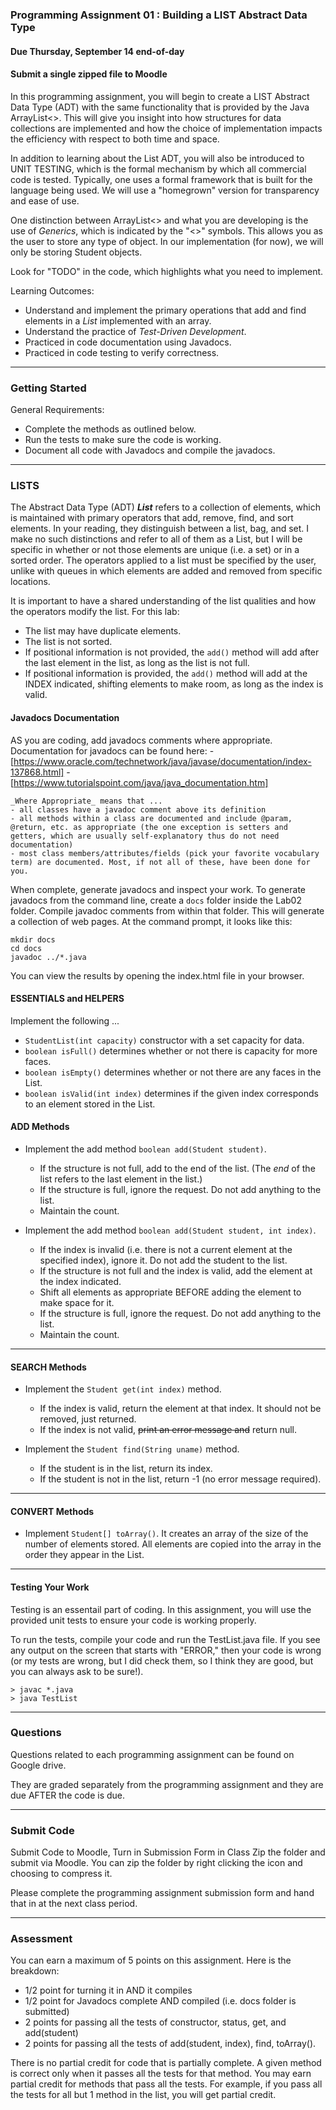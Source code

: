 ### Programming Assignment 01 : Building a LIST Abstract Data Type

#### Due Thursday, September 14 end-of-day

#### Submit a single zipped file to Moodle

In this programming assignment, you will begin to create a LIST Abstract Data Type (ADT) with the same functionality that is provided by the Java ArrayList<>. This will give you insight into how structures for data collections are implemented and how the choice of implementation impacts the efficiency with respect to both time and space.

In addition to learning about the List ADT, you will also be introduced to UNIT TESTING, which is the formal mechanism by which all commercial code is tested. Typically, one uses a formal framework that is built for the language being used. We will use a "homegrown" version for transparency and ease of use.

One distinction between ArrayList<> and what you are developing is the use of _Generics_, which is indicated by the "<>" symbols. This allows you as the user to store any type of object. In our implementation (for now), we will only be storing Student objects.

Look for "TODO" in the code, which highlights what you need to implement.

Learning Outcomes:

- Understand and implement the primary operations that add and find elements in a _List_ implemented with an array.
- Understand the practice of _Test-Driven Development_.
- Practiced in code documentation using Javadocs.
- Practiced in code testing to verify correctness.

<hr>

### Getting Started

General Requirements:

- Complete the methods as outlined below.
- Run the tests to make sure the code is working.
- Document all code with Javadocs and compile the javadocs.

<hr>

### LISTS

The Abstract Data Type (ADT) **_List_** refers to a collection of elements, which is maintained with primary operators that add, remove, find, and sort elements. In your reading, they distinguish between a list, bag, and set. I make no such distinctions and refer to all of them as a List, but I will be specific in whether or not those elements are unique (i.e. a set) or in a sorted order. The operators applied to a list must be specified by the user, unlike with queues in which elements are added and removed from specific locations.

It is important to have a shared understanding of the list qualities and how the operators modify the list. For this lab:

- The list may have duplicate elements.
- The list is not sorted.
- If positional information is not provided, the `add()` method will add after the last element in the list, as long as the list is not full.
- If positional information is provided, the `add()` method will add at the INDEX indicated, shifting elements to make room, as long as the index is valid.

#### Javadocs Documentation

AS you are coding, add javadocs comments where appropriate. Documentation for javadocs can be found here:
    - [https://www.oracle.com/technetwork/java/javase/documentation/index-137868.html]
    - [https://www.tutorialspoint.com/java/java_documentation.htm]

    _Where Appropriate_ means that ...
    - all classes have a javadoc comment above its definition
    - all methods within a class are documented and include @param, @return, etc. as appropriate (the one exception is setters and getters, which are usually self-explanatory thus do not need documentation)
    - most class members/attributes/fields (pick your favorite vocabulary term) are documented. Most, if not all of these, have been done for you.

When complete, generate javadocs and inspect your work. To generate javadocs from the command line, create a `docs` folder inside the Lab02 folder. Compile javadoc comments from within that folder. This will generate a collection of web pages. At the command prompt, it looks like this:

  ```
  mkdir docs
  cd docs
  javadoc ../*.java
  ```

  You can view the results by opening the index.html file in your browser.

#### ESSENTIALS and HELPERS

Implement the following ...

- `StudentList(int capacity)` constructor with a set capacity for data.
- `boolean isFull()` determines whether or not there is capacity for more faces.
- `boolean isEmpty()` determines whether or not there are any faces in the List.
- `boolean isValid(int index)` determines if the given index corresponds to an element stored in the List.

#### ADD Methods

- Implement the add method `boolean add(Student student)`.
  - If the structure is not full, add to the end of the list. (The _end_ of the list refers to the last element in the list.)
  - If the structure is full, ignore the request. Do not add anything to the list.
  - Maintain the count.

- Implement the add method `boolean add(Student student, int index)`.
  - If the index is invalid (i.e. there is not a current element at the specified index), ignore it. Do not add the student to the list.
  - If the structure is not full and the index is valid, add the element at the index indicated.
  - Shift all elements as appropriate BEFORE adding the element to make space for it.
  - If the structure is full, ignore the request. Do not add anything to the list.
  - Maintain the count.

<hr>

#### SEARCH Methods

- Implement the `Student get(int index)` method.
  - If the index is valid, return the element at that index. It should not be removed, just returned.
  - If the index is not valid, <del>print an error message and</del> return null.

- Implement the `Student find(String uname)` method.
  - If the student is in the list, return its index.
  - If the student is not in the list, return -1 (no error message required).

<hr>

#### CONVERT Methods

- Implement `Student[] toArray()`. It creates an array of the size of the number of elements stored. All elements are copied into the array in the order they appear in the List.

<hr>

#### Testing Your Work

Testing is an essentail part of coding. In this assignment, you will use the provided unit tests to ensure your code is working properly.

To run the tests, compile your code and run the TestList.java file. If you see any output on the screen that starts with "ERROR," then your code is wrong (or my tests are wrong, but I did check them, so I think they are good, but you can always ask to be sure!).

```
> javac *.java
> java TestList
```

<hr>

### Questions

Questions related to each programming assignment can be found on Google drive.

They are graded separately from the programming assignment and they are due AFTER the code is due.

<hr>

### Submit Code

Submit Code to Moodle, Turn in Submission Form in Class
Zip the folder and submit via Moodle. You can zip the folder by right clicking the icon and choosing to compress it.

Please complete the programming assignment submission form and hand that in at the next class period.

<hr>

### Assessment

You can earn a maximum of 5 points on this assignment. Here is the breakdown:

- 1/2 point for turning it in AND it compiles
- 1/2 point for Javadocs complete AND compiled (i.e. docs folder is submitted)
- 2 points for passing all the tests of constructor, status, get, and add(student)
- 2 points for passing all the tests of add(student, index), find, toArray().

There is no partial credit for code that is partially complete. A given method is correct only when it passes all the tests for that method. You may earn partial credit for methods that pass all the tests. For example, if you pass all the tests for all but 1 method in the list, you will get partial credit.
